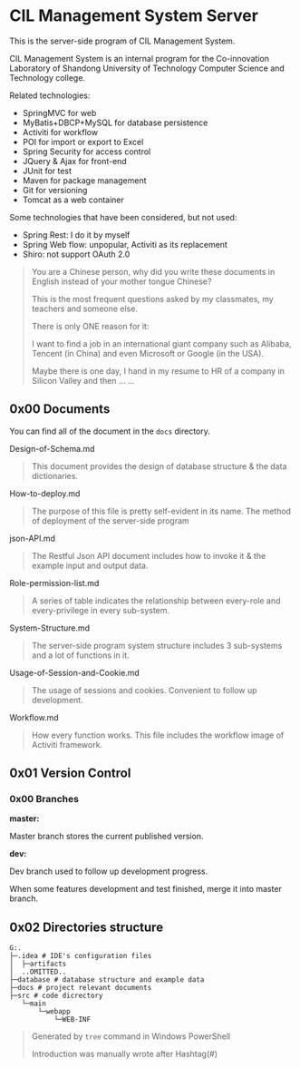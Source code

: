 # CIL Management System Server

This is the server-side program of CIL Management System.

CIL Management System is an internal program for the Co-innovation Laboratory of Shandong University of Technology Computer Science and Technology college.

Related technologies:

* SpringMVC for web
* MyBatis+DBCP+MySQL for database persistence
* Activiti for workflow
* POI for import or export to Excel
* Spring Security for access control
* JQuery & Ajax for front-end 
* JUnit for test
* Maven for package management
* Git for versioning
* Tomcat as a web container

Some technologies that have been considered, but not used:

* Spring Rest: I do it by myself
* Spring Web flow: unpopular, Activiti as its replacement
* Shiro: not support OAuth 2.0 

> You are a Chinese person, why did you write these documents in English instead of your mother tongue Chinese?
>
> This is the most frequent questions asked by my classmates, my teachers and someone else.
>
> There is only ONE reason for it:
>
> I want to find a job in an international giant company such as Alibaba, Tencent (in China) and even Microsoft or Google (in the USA).
>
> Maybe there is one day, I hand in my resume to HR of a company in Silicon Valley and then ... ...

## 0x00 Documents

You can find all of the document in the `docs` directory.

Design-of-Schema.md

> This document provides the design of database structure & the data dictionaries.

How-to-deploy.md

> The purpose of this file is pretty self-evident in its name. The method of deployment of the server-side program

json-API.md

> The Restful Json API document includes how to invoke it & the example input and output data.

Role-permission-list.md

> A series of table indicates the relationship between every-role and every-privilege in every sub-system.

System-Structure.md

> The server-side program system structure includes 3 sub-systems and a lot of functions in it.

Usage-of-Session-and-Cookie.md

> The usage of sessions and cookies. Convenient to follow up development.

Workflow.md

> How every function works. This file includes the workflow image of Activiti framework.

## 0x01 Version Control

### 0x00 Branches

**master:**

Master branch stores the current published version.

**dev:**

Dev branch used to follow up development progress. 

When some features development and test finished, merge it into master branch.

## 0x02 Directories structure

```
G:.
├─.idea # IDE's configuration files
│  ├─artifacts
│  ..OMITTED..
├─database # database structure and example data
├─docs # project relevant documents
├─src # code dicrectory
   └─main
       └─webapp
           └─WEB-INF
```

> Generated by `tree` command in Windows PowerShell
>
> Introduction was manually wrote after Hashtag(#)

